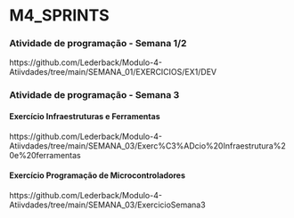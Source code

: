 # M4_SPRINTS
 
<h3>Atividade de programação - Semana 1/2</h3>
https://github.com/Lederback/Modulo-4-Atiivdades/tree/main/SEMANA_01/EXERCICIOS/EX1/DEV

<h3>Atividade de programação - Semana 3</h3>
<h4>Exercício Infraestruturas e Ferramentas</h4>
https://github.com/Lederback/Modulo-4-Atiivdades/tree/main/SEMANA_03/Exerc%C3%ADcio%20Infraestrutura%20e%20ferramentas

<h4>Exercício Programação de Microcontroladores</h4>
https://github.com/Lederback/Modulo-4-Atiivdades/tree/main/SEMANA_03/ExercicioSemana3
